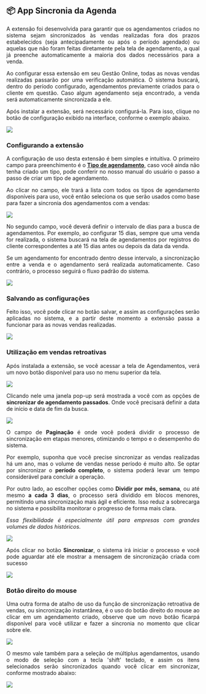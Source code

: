 <div style="text-align: justify">

## 📦 App Sincronia da Agenda

A extensão foi desenvolvida para garantir que os agendamentos criados no sistema sejam sincronizados às vendas realizadas fora dos prazos estabelecidos (seja antecipadamente ou após o período agendado) ou aquelas que não foram feitas diretamente pela tela de agendamento, a qual já preenche automaticamente a maioria dos dados necessários para a venda.

Ao configurar essa extensão em seu Gestão Online, todas as novas vendas realizadas passarão por uma verificação automática. O sistema buscará, dentro do período configurado, agendamentos previamente criados para o cliente em questão. Caso algum agendamento seja encontrado, a venda será automaticamente sincronizada a ele.

Após instalar a extensão, será necessário configurá-la. Para isso, clique no botão de configuração exibido na interface, conforme o exemplo abaixo.

![](https://github.com/Gestao-Online/public-docs/blob/e8752bd0abf7d2143f80ea0934c4850cc35ef8d5/erp-v2/assets/marketplace/go_sync_agenda/extensao_agenda_sync_02.gif?raw=true)

### Configurando a extensão

A configuração de uso desta extensão é bem simples e intuitiva. O primeiro campo para preenchimento é o  <a href="https://docs.gestao.plus/erp-v2/funcionalidades/agendamentos_atividades/tipo_agendamentos" target="_blank">**Tipo de agendamento**</a>, caso você ainda não tenha criado um tipo, pode conferir no nosso manual do usuário o passo a passo de criar um tipo de agendamento.

Ao clicar no campo, ele trará a lista com todos os tipos de agendamento disponíveis para uso, você então seleciona os que serão usados como base para fazer a sincronia dos agendamentos com a vendas:

![](https://github.com/Gestao-Online/public-docs/blob/e8752bd0abf7d2143f80ea0934c4850cc35ef8d5/erp-v2/assets/marketplace/go_sync_agenda/extensao_agenda_sync_03.gif?raw=true)

No segundo campo, você deverá definir o intervalo de dias para a busca de agendamentos. Por exemplo, ao configurar 15 dias, sempre que uma venda for realizada, o sistema buscará na tela de agendamentos por registros do cliente correspondentes a até 15 dias antes ou depois da data da venda.

Se um agendamento for encontrado dentro desse intervalo, a sincronização entre a venda e o agendamento será realizada automaticamente. Caso contrário, o processo seguirá o fluxo padrão do sistema.

![](https://github.com/Gestao-Online/public-docs/blob/e8752bd0abf7d2143f80ea0934c4850cc35ef8d5/erp-v2/assets/marketplace/go_sync_agenda/extensao_agenda_sync_04.png?raw=true)

### Salvando as configurações

Feito isso, você pode clicar no botão salvar, e assim as configurações serão aplicadas no sistema, e a partir deste momento a extensão passa a funcionar para as novas vendas realizadas.

![](https://github.com/Gestao-Online/public-docs/blob/e8752bd0abf7d2143f80ea0934c4850cc35ef8d5/erp-v2/assets/marketplace/go_sync_agenda/extensao_agenda_sync_05.gif?raw=true)

### Utilização em vendas retroativas

Após instalada a extensão, se você acessar a tela de Agendamentos, verá um novo botão disponível para uso no menu superior da tela.

![](https://github.com/Gestao-Online/public-docs/blob/813ce113f4cad197ff7e1ef35e42705a5d2da65e/erp-v2/assets/marketplace/go_sync_agenda/extensao_agenda_sync_06.png?raw=true)

Clicando nele uma janela pop-up será mostrada a você com as opções de **sincronizar de agendamento passados**. Onde você precisará definir a data de início e data de fim da busca.

![](https://github.com/Gestao-Online/public-docs/blob/813ce113f4cad197ff7e1ef35e42705a5d2da65e/erp-v2/assets/marketplace/go_sync_agenda/extensao_agenda_sync_07.png?raw=true)

O campo de **Paginação** é onde você poderá dividir o processo de sincronização em etapas menores, otimizando o tempo e o desempenho do sistema.

Por exemplo, suponha que você precise sincronizar as vendas realizadas há um ano, mas o volume de vendas nesse período é muito alto. Se optar por sincronizar o **período completo**, o sistema poderá levar um tempo considerável para concluir a operação.

Por outro lado, ao escolher opções como **Dividir por mês, semana**, ou até mesmo **a cada 3 dias**, o processo será dividido em blocos menores, permitindo uma sincronização mais ágil e eficiente. Isso reduz a sobrecarga no sistema e possibilita monitorar o progresso de forma mais clara.

*Essa flexibilidade é especialmente útil para empresas com grandes volumes de dados históricos.*

![](https://github.com/Gestao-Online/public-docs/blob/813ce113f4cad197ff7e1ef35e42705a5d2da65e/erp-v2/assets/marketplace/go_sync_agenda/extensao_agenda_sync_08.png?raw=true)

Após clicar no botão **Sincronizar**, o sistema irá iniciar o processo e você pode aguardar até ele mostrar a mensagem de sincronização criada com sucesso

![](https://github.com/Gestao-Online/public-docs/blob/813ce113f4cad197ff7e1ef35e42705a5d2da65e/erp-v2/assets/marketplace/go_sync_agenda/extensao_agenda_sync_09.gif?raw=true)

### Botão direito do mouse

Uma outra forma de atalho de uso da função de sincronização retroativa de vendas, ou sincronização instantânea, é o uso do botão direito do mouse ao clicar em um agendamento criado, observe que um novo botão ficarpá disponível para você utilizar e fazer a sincronia no momento que clicar sobre ele.

![](https://github.com/Gestao-Online/public-docs/blob/813ce113f4cad197ff7e1ef35e42705a5d2da65e/erp-v2/assets/marketplace/go_sync_agenda/extensao_agenda_sync_10.gif?raw=true)

O mesmo vale também para a seleção de múltiplus agendamentos, usando o modo de seleção com a tecla 'shift' teclado, e assim os itens selecionados serão sincronizados quando você clicar em sincronizar, conforme mostrado abaixo:

![](https://github.com/Gestao-Online/public-docs/blob/813ce113f4cad197ff7e1ef35e42705a5d2da65e/erp-v2/assets/marketplace/go_sync_agenda/extensao_agenda_sync_11.gif?raw=true)

</div>
